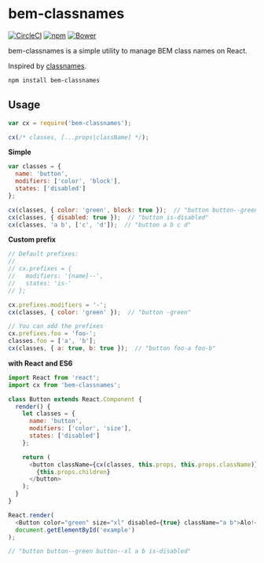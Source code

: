 # bem-classnames

[![CircleCI](https://img.shields.io/circleci/project/pocotan001/bem-classnames.svg)](https://circleci.com/gh/pocotan001/bem-classnames)
[![npm](https://img.shields.io/npm/v/bem-classnames.svg)](https://npmjs.org/package/bem-classnames)
[![Bower](https://img.shields.io/bower/v/bem-classnames.svg)](https://github.com/pocotan001/bem-classnames)


bem-classnames is a simple utility to manage BEM class names on React.

Inspired by [classnames](https://github.com/JedWatson/classnames).

``` sh
npm install bem-classnames
```

## Usage

``` js
var cx = require('bem-classnames');

cx(/* classes, [...props|className] */);
```

**Simple**

``` js
var classes = {
  name: 'button',
  modifiers: ['color', 'block'],
  states: ['disabled']
};

cx(classes, { color: 'green', block: true });  // "button button--green button--block"
cx(classes, { disabled: true });  // "button is-disabled"
cx(classes, 'a b', ['c', 'd']);  // "button a b c d"
```

**Custom prefix**

``` js
// Default prefixes:
//
// cx.prefixes = {
//   modifiers: '{name}--',
//   states: 'is-'
// };

cx.prefixes.modifiers = '-';
cx(classes, { color: 'green' });  // "button -green"

// You can add the prefixes
cx.prefixes.foo = 'foo-';
classes.foo = ['a', 'b'];
cx(classes, { a: true, b: true });  // "button foo-a foo-b"
```

**with React and ES6**

``` js
import React from 'react';
import cx from 'bem-classnames';

class Button extends React.Component {
  render() {
    let classes = {
      name: 'button',
      modifiers: ['color', 'size'],
      states: ['disabled']
    };

    return (
      <button className={cx(classes, this.props, this.props.className)}>
        {this.props.children}
      </button>
    );
  }
}

React.render(
  <Button color="green" size="xl" disabled={true} className="a b">Alo!</Button>,
  document.getElementById('example')
);

// "button button--green button--xl a b is-disabled"
```
